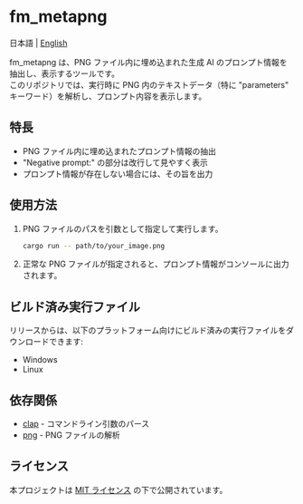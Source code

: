 # fm_metapng

日本語 | [English](README_en.md)

fm_metapng は、PNG ファイル内に埋め込まれた生成 AI のプロンプト情報を抽出し、表示するツールです。  
このリポジトリでは、実行時に PNG 内のテキストデータ（特に "parameters" キーワード）を解析し、プロンプト内容を表示します。

## 特長
- PNG ファイル内に埋め込まれたプロンプト情報の抽出
- "Negative prompt:" の部分は改行して見やすく表示
- プロンプト情報が存在しない場合には、その旨を出力

## 使用方法
1. PNG ファイルのパスを引数として指定して実行します。
    ```sh
    cargo run -- path/to/your_image.png
    ```
2. 正常な PNG ファイルが指定されると、プロンプト情報がコンソールに出力されます。

## ビルド済み実行ファイル
リリースからは、以下のプラットフォーム向けにビルド済みの実行ファイルをダウンロードできます:
- Windows
- Linux

## 依存関係
- [clap](https://crates.io/crates/clap) - コマンドライン引数のパース
- [png](https://crates.io/crates/png) - PNG ファイルの解析

## ライセンス
本プロジェクトは [MIT ライセンス](./LICENSE) の下で公開されています。
